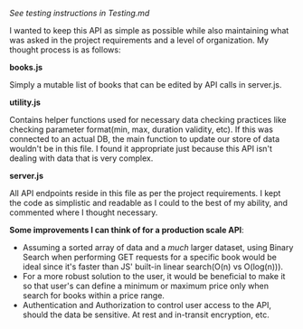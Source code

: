 *See testing instructions in Testing.md*

I wanted to keep this API as simple as possible while also maintaining what was asked in the project requirements and a level of 
organization. My thought process is as follows:


**books.js**

  Simply a mutable list of books that can be edited by API calls in server.js.

  
**utility.js** 

  Contains helper functions used for necessary data checking practices like checking parameter format(min, max, duration validity, etc).
  If this was connected to an actual DB, the main function to update our store of data wouldn't be in this file. I found it appropriate just because this
  API isn't dealing with data that is very complex. 

  
**server.js**

  All API endpoints reside in this file as per the project requirements. I kept the code as simplistic and readable as I could to the best
  of my ability, and commented where I thought necessary.


  
**Some improvements I can think of for a production scale API**:


- Assuming a sorted array of data and a _much_ larger dataset, using Binary Search when performing GET requests for a specific book would be 
  ideal since it's faster than JS' built-in linear search(O(n) vs O(log(n))).
- For a more robust solution to the user, it would be beneficial to make it so that user's can define a minimum or maximum price only when search for
  books within a price range.
- Authentication and Authorization to control user access to the API, should the data be sensitive. At rest and in-transit encryption, etc. 
